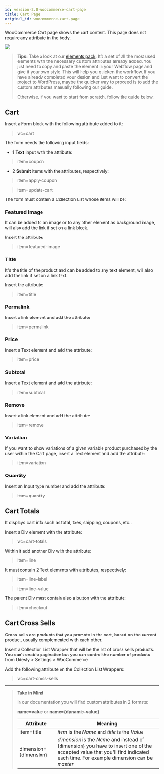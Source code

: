 ```yaml
---
id: version-2.0-woocommerce-cart-page
title: Cart Page
original_id: woocommerce-cart-page
---
```


WooCommerce Cart page shows the cart content. This page does not require any attribute in the body.

![](assets/woocommerce-cart.png)

> **Tips:**
> Take a look at our [elements pack](https://webflow.com/website/webflow-to-wordpress-elements-pack). It’s a set of all the most used elements with the necessary custom attributes already added. You just need to copy and paste the element in your Webflow page and give it your own style. This will help you quicken the workflow. If you have already completed your design and just want to convert the project to WordPress, maybe the quicker way to proceed is to add the custom attributes manually following our guide.
>
> Otherwise, if you want to start from scratch, follow the guide below.

## Cart
Insert a Form block with the following attribute added to it:

> wc=cart

The form needs the following input fields: 

- 1 **Text** input with the attribute:
> item=coupon

- 2 **Submit** items with the attributes, respectively:
> item=apply-coupon

> item=update-cart

The form must contain a Collection List whose items will be:

### Featured Image
It can be added to an image or to any other element as background image, will also add the link if set on a link block.

Insert the attribute:

> item=featured-image

### Title
It's the title of the product and can be added to any text element, will also add the link if set on a link text.

Insert the attribute:

> item=title    

### Permalink
Insert a link element and add the attribute:

> item=permalink

### Price
Insert a Text element and add the attribute:

> item=price

### Subtotal
Insert a Text element and add the attribute:

> item=subtotal         

### Remove
Insert a link element and add the attribute:

> item=remove

### Variation
If you want to show variations of a given variable product purchased by the user within the Cart page, insert a Text element and add the attribute:

> item=variation

### Quantity
Insert an Input type number and add the attribute:

> item=quantity

## Cart Totals
It displays cart info such as total, txes, shipping, coupons, etc..

Insert a Div element with the attribute:

> wc=cart-totals

Within it add another Div with the attribute:

> item=line

It must contain 2 Text elements with attributes, respectively:

> item=line-label

> item=line-value

The parent Div must contain also a button with the attribute:

> item=checkout

## Cart Cross Sells
Cross-sells are products that you promote in the cart, based on the current product, usually complemented with each other.

Insert a Collection List Wrapper that will be the list of cross sells products. You can't enable pagination but you can control the number of products from Udesly > Settings > WooCommerce

Add the following attribute on the Collection List Wrappers:

>wc=cart-cross-sells 


---------
> **Take in Mind**
>
> In our documentation you will find custom attributes in 2 formats:
>
> **name=value** or **name={dynamic-value}**
>
>
> **Attribute**             | **Meaning** | 
> -------------             | --------------- |
> | item=title              | *item* is the *Name* and *title* is the *Value* |
> | dimension={dimension}   | *dimension* is the *Name* and instead of {dimension} you have to insert one of the accepted value that you'll find indicated each time. For example dimension can be *master*|